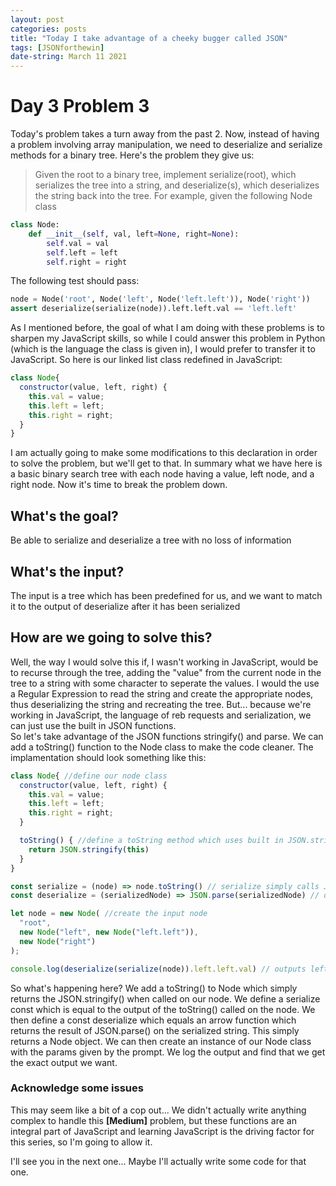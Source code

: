 ```yaml
---
layout: post
categories: posts
title: "Today I take advantage of a cheeky bugger called JSON"
tags: [JSONforthewin]
date-string: March 11 2021
---
```

# Day 3 Problem 3
Today's problem takes a turn away from the past 2. Now, instead of having a problem involving array manipulation, we need to deserialize
and serialize methods for a binary tree. Here's the problem they give us:
> Given the root to a binary tree, implement serialize(root), which serializes the tree into a string, and deserialize(s), which deserializes the string back into the tree.
For example, given the following Node class

``` python
class Node:
    def __init__(self, val, left=None, right=None):
        self.val = val
        self.left = left
        self.right = right
```
The following test should pass:
``` python
node = Node('root', Node('left', Node('left.left')), Node('right'))
assert deserialize(serialize(node)).left.left.val == 'left.left'
```

As I mentioned before, the goal of what I am doing with these problems is to sharpen my JavaScript skills, so while I could answer this problem in
Python (which is the language the class is given in), I would prefer to transfer it to JavaScript. So here is our linked list class redefined in
JavaScript:
``` javascript
class Node{
  constructor(value, left, right) {
    this.val = value;
    this.left = left;
    this.right = right;
  }
}
```
I am actually going to make some modifications to this declaration in order to solve the problem, but we'll get to that. In summary what we have here
is a basic binary search tree with each node having a value, left node, and a right node. Now it's time to break the problem down.

## What's the goal?
Be able to serialize and deserialize a tree with no loss of information

## What's the input?
The input is a tree which has been predefined for us, and we want to match it to the output of deserialize after it has been serialized

## How are we going to solve this?
Well, the way I would solve this if, I wasn't working in JavaScript, would be to recurse through the tree, adding the
"value" from the current node in the tree to a string with some character to seperate the values. I would the use a Regular
Expression to read the string and create the appropriate nodes, thus deserializing the string and recreating the tree.
But... because we're working in JavaScript, the language of reb requests and serialization, we can just use the built in
JSON functions.
<br/>
So let's take advantage of the JSON functions stringify() and parse. We can add a toString() function to the Node class
to make the code cleaner. The implamentation should look something like this:
``` javascript
class Node{ //define our node class
  constructor(value, left, right) {
    this.val = value;
    this.left = left;
    this.right = right;
  }

  toString() { //define a toString method which uses built in JSON.stringify
    return JSON.stringify(this)
  }
}

const serialize = (node) => node.toString() // serialize simply calls JSON.stringify on the object
const deserialize = (serializedNode) => JSON.parse(serializedNode) // deserialize calls JSON.parse() on the serialized string

let node = new Node( //create the input node
  "root",
  new Node("left", new Node("left.left")),
  new Node("right")
);

console.log(deserialize(serialize(node)).left.left.val) // outputs left.left
```

So what's happening here? We add a toString() to Node which simply returns the JSON.stringify() when called on our node.
We define a serialize const which is equal to the output of the toString() called on the node. We then define a const
deserialize which equals an arrow function which returns the result of JSON.parse() on the serialized string. This simply
returns a Node object. We can then create an instance of our Node class with the params given by the prompt. We log the output
and find that we get the exact output we want.

### Acknowledge some issues
This may seem like a bit of a cop out... We didn't actually write anything complex to handle this **[Medium]** problem, but
these functions are an integral part of JavaScript and learning JavaScript is the driving factor for this series, so I'm going
to allow it.

I'll see you in the next one... Maybe I'll actually write some code for that one.

